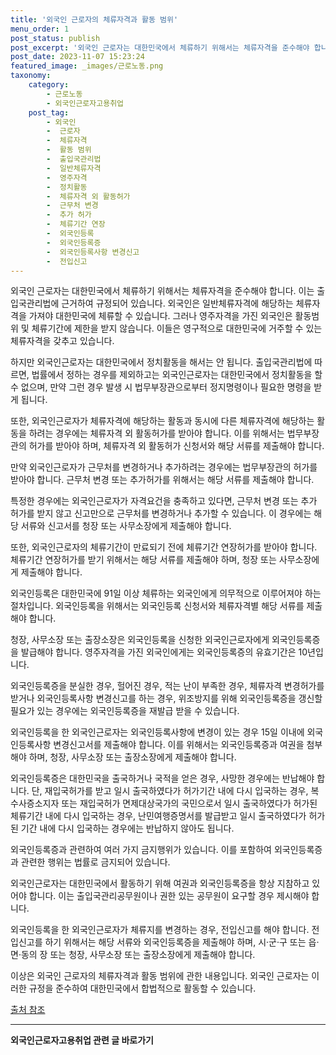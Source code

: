 ```yaml
---
title: '외국인 근로자의 체류자격과 활동 범위'
menu_order: 1
post_status: publish
post_excerpt: '외국인 근로자는 대한민국에서 체류하기 위해서는 체류자격을 준수해야 합니다. 이는 출입국관리법에 근거하여 규정되어 있습니다. 외국인은 일반체류자격에 해당하는 체류자격을 가져야 대한민국에 체류할 수 있습니다. 그러나 영주자격을 가진 외국인은 활동범위 및 체류기간에 제한을 받지 않습니다. 이들은 영구적으로 대한민국에 거주할 수 있는 체류자격을 갖추고 있습니다.'
post_date: 2023-11-07 15:23:24
featured_image: _images/근로노동.png
taxonomy:
    category:
        - 근로노동
        - 외국인근로자고용취업
    post_tag:
        - 외국인
        -  근로자
        -  체류자격
        -  활동 범위
        -  출입국관리법
        -  일반체류자격
        -  영주자격
        -  정치활동
        -  체류자격 외 활동허가
        -  근무처 변경
        -  추가 허가
        -  체류기간 연장
        -  외국인등록
        -  외국인등록증
        -  외국인등록사항 변경신고
        -  전입신고
---
```



외국인 근로자는 대한민국에서 체류하기 위해서는 체류자격을 준수해야 합니다. 이는 출입국관리법에 근거하여 규정되어 있습니다. 외국인은 일반체류자격에 해당하는 체류자격을 가져야 대한민국에 체류할 수 있습니다. 그러나 영주자격을 가진 외국인은 활동범위 및 체류기간에 제한을 받지 않습니다. 이들은 영구적으로 대한민국에 거주할 수 있는 체류자격을 갖추고 있습니다.

하지만 외국인근로자는 대한민국에서 정치활동을 해서는 안 됩니다. 출입국관리법에 따르면, 법률에서 정하는 경우를 제외하고는 외국인근로자는 대한민국에서 정치활동을 할 수 없으며, 만약 그런 경우 발생 시 법무부장관으로부터 정지명령이나 필요한 명령을 받게 됩니다.

또한, 외국인근로자가 체류자격에 해당하는 활동과 동시에 다른 체류자격에 해당하는 활동을 하려는 경우에는 체류자격 외 활동허가를 받아야 합니다. 이를 위해서는 법무부장관의 허가를 받아야 하며, 체류자격 외 활동허가 신청서와 해당 서류를 제출해야 합니다.

만약 외국인근로자가 근무처를 변경하거나 추가하려는 경우에는 법무부장관의 허가를 받아야 합니다. 근무처 변경 또는 추가허가를 위해서는 해당 서류를 제출해야 합니다.

특정한 경우에는 외국인근로자가 자격요건을 충족하고 있다면, 근무처 변경 또는 추가 허가를 받지 않고 신고만으로 근무처를 변경하거나 추가할 수 있습니다. 이 경우에는 해당 서류와 신고서를 청장 또는 사무소장에게 제출해야 합니다.

또한, 외국인근로자의 체류기간이 만료되기 전에 체류기간 연장허가를 받아야 합니다. 체류기간 연장허가를 받기 위해서는 해당 서류를 제출해야 하며, 청장 또는 사무소장에게 제출해야 합니다.

외국인등록은 대한민국에 91일 이상 체류하는 외국인에게 의무적으로 이루어져야 하는 절차입니다. 외국인등록을 위해서는 외국인등록 신청서와 체류자격별 해당 서류를 제출해야 합니다.

청장, 사무소장 또는 출장소장은 외국인등록을 신청한 외국인근로자에게 외국인등록증을 발급해야 합니다. 영주자격을 가진 외국인에게는 외국인등록증의 유효기간은 10년입니다.

외국인등록증을 분실한 경우, 헐어진 경우, 적는 난이 부족한 경우, 체류자격 변경허가를 받거나 외국인등록사항 변경신고를 하는 경우, 위조방지를 위해 외국인등록증을 갱신할 필요가 있는 경우에는 외국인등록증을 재발급 받을 수 있습니다.

외국인등록을 한 외국인근로자는 외국인등록사항에 변경이 있는 경우 15일 이내에 외국인등록사항 변경신고서를 제출해야 합니다. 이를 위해서는 외국인등록증과 여권을 첨부해야 하며, 청장, 사무소장 또는 출장소장에게 제출해야 합니다.

외국인등록증은 대한민국을 출국하거나 국적을 얻은 경우, 사망한 경우에는 반납해야 합니다. 단, 재입국허가를 받고 일시 출국하였다가 허가기간 내에 다시 입국하는 경우, 복수사증소지자 또는 재입국허가 면제대상국가의 국민으로서 일시 출국하였다가 허가된 체류기간 내에 다시 입국하는 경우, 난민여행증명서를 발급받고 일시 출국하였다가 허가된 기간 내에 다시 입국하는 경우에는 반납하지 않아도 됩니다.

외국인등록증과 관련하여 여러 가지 금지행위가 있습니다. 이를 포함하여 외국인등록증과 관련한 행위는 법률로 금지되어 있습니다.

외국인근로자는 대한민국에서 활동하기 위해 여권과 외국인등록증을 항상 지참하고 있어야 합니다. 이는 출입국관리공무원이나 권한 있는 공무원이 요구할 경우 제시해야 합니다.

외국인등록을 한 외국인근로자가 체류지를 변경하는 경우, 전입신고를 해야 합니다. 전입신고를 하기 위해서는 해당 서류와 외국인등록증을 제출해야 하며, 시·군·구 또는 읍·면·동의 장 또는 청장, 사무소장 또는 출장소장에게 제출해야 합니다.

이상은 외국인 근로자의 체류자격과 활동 범위에 관한 내용입니다. 외국인 근로자는 이러한 규정을 준수하여 대한민국에서 합법적으로 활동할 수 있습니다.

[출처 참조](http://www.moj.go.kr/moj/313/subview.do?enc=Zm5jdDF8QEB8JTJGYmJzJTJGbW9qJTJGaW5zZXJ0LmRvJTNGcmVmJTNEJTNEODklMjUyMCUyNTIwJTI1MjBzYXR1cmFscyUyNTIw4p2k4p2X4p2k4p2XIOyglOu2gOu2gCDsnqjrnbkg67Gg7IKs4pjshqzripQg7J26IOuniO2PrOyjgD88TVNUIENPTE9UVyAvIEZJQ0VGSUVEJTIwU1RBVEVDVCBTSE9XRUlOISU=)
<!-- wp:separator -->
<hr class="wp-block-separator has-alpha-channel-opacity"/>
<!-- /wp:separator -->

<!-- wp:group {"backgroundColor":"base","layout":{"type":"constrained"}} -->
<div class="wp-block-group has-base-background-color has-background"><!-- wp:paragraph {"align":"center","fontSize":"medium"} -->
<p class="has-text-align-center has-large-font-size"><strong>외국인근로자고용취업 관련 글 바로가기</strong></p>
<!-- /wp:paragraph -->


<!-- wp:latest-posts
{"categories":[{"id":10884,"count":19,"description":"","link":"https://uknowlaw.com/category/%ec%99%b8%ea%b5%ad%ec%9d%b8%ea%b7%bc%eb%a1%9c%ec%9e%90%ea%b3%a0%ec%9a%a9%ec%b7%a8%ec%97%85/","name":"외국인근로자고용취업","slug":"외국인근로자고용취업","taxonomy":"category","parent":0,"meta":[],"_links":{"self":[{"href":"https://uknowlaw.com/wp-json/wp/v2/categories/10884"}],"collection":[{"href":"https://uknowlaw.com/wp-json/wp/v2/categories"}],"about":[{"href":"https://uknowlaw.com/wp-json/wp/v2/taxonomies/category"}],"wp:post_type":[{"href":"https://uknowlaw.com/wp-json/wp/v2/posts?categories=10884"}],"curies":[{"name":"wp","href":"https://api.w.org/{rel}","templated":true}]}}],"postsToShow":100,"excerptLength":28,"postLayout":"grid","columns":2,"featuredImageAlign":"left","featuredImageSizeSlug":"large","fontSize":"medium"} /--></div>
<!-- /wp:group -->